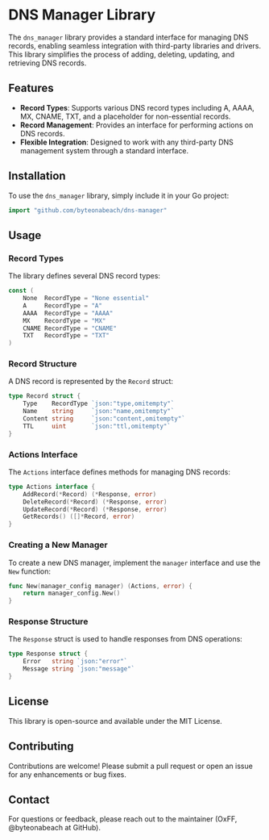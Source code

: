# DNS Manager Library

The `dns_manager` library provides a standard interface for managing DNS records, enabling seamless integration with third-party libraries and drivers. This library simplifies the process of adding, deleting, updating, and retrieving DNS records.

## Features

- **Record Types**: Supports various DNS record types including A, AAAA, MX, CNAME, TXT, and a placeholder for non-essential records.
- **Record Management**: Provides an interface for performing actions on DNS records.
- **Flexible Integration**: Designed to work with any third-party DNS management system through a standard interface.

## Installation

To use the `dns_manager` library, simply include it in your Go project:

```go
import "github.com/byteonabeach/dns-manager"
```

## Usage

### Record Types

The library defines several DNS record types:

```go
const (
    None  RecordType = "None essential"
    A     RecordType = "A"
    AAAA  RecordType = "AAAA"
    MX    RecordType = "MX"
    CNAME RecordType = "CNAME"
    TXT   RecordType = "TXT"
)
```

### Record Structure

A DNS record is represented by the `Record` struct:

```go
type Record struct {
    Type    RecordType `json:"type,omitempty"`
    Name    string     `json:"name,omitempty"`
    Content string     `json:"content,omitempty"`
    TTL     uint       `json:"ttl,omitempty"`
}
```

### Actions Interface

The `Actions` interface defines methods for managing DNS records:

```go
type Actions interface {
    AddRecord(*Record) (*Response, error)
    DeleteRecord(*Record) (*Response, error)
    UpdateRecord(*Record) (*Response, error)
    GetRecords() ([]*Record, error)
}
```

### Creating a New Manager

To create a new DNS manager, implement the `manager` interface and use the `New` function:

```go
func New(manager_config manager) (Actions, error) {
    return manager_config.New()
}
```

### Response Structure

The `Response` struct is used to handle responses from DNS operations:

```go
type Response struct {
    Error   string `json:"error"`
    Message string `json:"message"`
}
```

## License

This library is open-source and available under the MIT License.

## Contributing

Contributions are welcome! Please submit a pull request or open an issue for any enhancements or bug fixes.

## Contact

For questions or feedback, please reach out to the maintainer (OxFF, @byteonabeach at GitHub).
